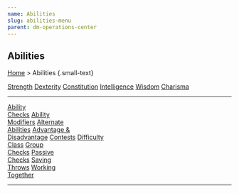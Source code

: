 ```yaml
---
name: Abilities
slug: abilities-menu
parent: dm-operations-center
---
```


## Abilities
[Home](dm-operations-center) > Abilities {.small-text}

<div class="menu-container">
    <a href="strength">Strength</a>
    <a href="dexterity">Dexterity</a>
    <a href="constitution">Constitution</a>
    <a href="intelligence">Intelligence</a>
    <a href="wisdom">Wisdom</a>
    <a href="charisma">Charisma</a>
</div>
<hr/>
<div class="menu-container">
    <a href="ability-checks">Ability<br/> Checks</a>
    <a href="ability-modifiers">Ability<br/> Modifiers</a>
    <a href="alternate-abilities">Alternate<br/> Abilities</a>
    <a href="advantage-and-disadvantage">Advantage &<br/> Disadvantage</a>
    <a href="contests">Contests</a>
    <a href="difficulty-class">Difficulty<br/> Class</a>
    <a href="group-checks">Group<br/> Checks</a>
    <a href="passive-checks">Passive<br/> Checks</a>
    <a href="saving-throws">Saving<br/> Throws</a>
    <a href="working-together">Working<br/> Together</a>
</div>
<hr/>